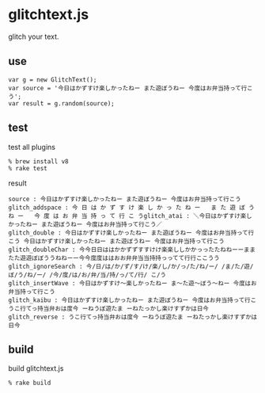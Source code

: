 glitchtext.js
=============

glitch your text.


use
---

    var g = new GlitchText();
    var source = '今日はかずすけ楽しかったねー また遊ぼうねー 今度はお弁当持って行こう';
    var result = g.random(source);

test
----

test all plugins

    % brew install v8
    % rake test

result

    source : 今日はかずすけ楽しかったねー また遊ぼうねー 今度はお弁当持って行こう
    glitch_addspace : 今 日 は か ず す け 楽 し か っ た ね ー   ま た 遊 ぼ う ね ー   今 度 は お 弁 当 持 っ て 行 こ うglitch_atai : ＼今日はかずすけ楽しかったねー また遊ぼうねー 今度はお弁当持って行こう／
    glitch_double : 今日はかずすけ楽しかったねー また遊ぼうねー 今度はお弁当持って行こう 今日はかずすけ楽しかったねー また遊ぼうねー 今度はお弁当持って行こう
    glitch_doubleChar : 今今日日ははかかずずすすけけ楽楽ししかかっったたねねーーままたた遊遊ぼぼううねねーー今今度度ははおお弁弁当当持持っってて行行ここうう
    glitch_ignoreSearch : 今/日/は/か/ず/す/け/楽/し/か/っ/た/ね/ー/ /ま/た/遊/ぼ/う/ね/ー/ /今/度/は/お/弁/当/持/っ/て/行/ こ/う
    glitch_insertWave : 今日はかずすけ〜楽しかったねー ま〜た遊〜ぼう〜ねー 今度はお弁当持って行こう
    glitch_kaibu : 今日はかずすけ楽しかったねー また遊ぼうねー 今度はお弁当持って行こうこ行てっ持当弁おは度今 ーねうぼ遊たま ーねたっかし楽けすずかは日今
    glitch_reverse : うこ行てっ持当弁おは度今 ーねうぼ遊たま ーねたっかし楽けすずかは日今

build
-----

build glitchtext.js

    % rake build
